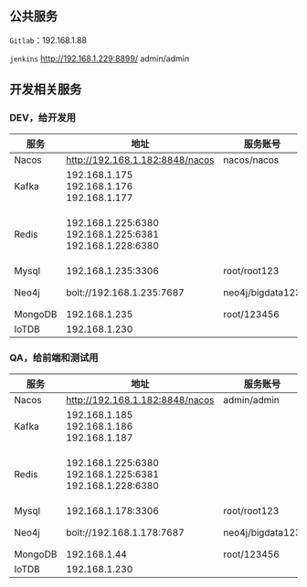 ## 公共服务

`Gitlab`：192.168.1.88

`jenkins`   http://192.168.1.229:8899/  admin/admin



## 开发相关服务

### DEV，给开发用

| 服务    | 地址                                                         | 服务账号         | 服务器账号      | 备注                                     |
| ------- | ------------------------------------------------------------ | ---------------- | --------------- | ---------------------------------------- |
| Nacos   | http://192.168.1.182:8848/nacos                              | nacos/nacos      | root/bigdata123 |                                          |
| Kafka   | 192.168.1.175 </br>192.168.1.176 </br> 192.168.1.177         |                  |                 | 集群                                     |
| Redis   | 192.168.1.225:6380 </br> 192.168.1.225:6381</br> 192.168.1.228:6380 |                  |                 | 集群，因为当前只读数据，与测试环境共用。 |
| Mysql   | 192.168.1.235:3306                                           | root/root123     | root/bigdata123 |                                          |
| Neo4j   | bolt://192.168.1.235:7687                                    | neo4j/bigdata123 | root/bigdata123 | 使用 twinsGraph.db                       |
| MongoDB | 192.168.1.235                                                | root/123456      |                 |                                          |
| IoTDB   | 192.168.1.230                                                |                  |                 |                                          |



### QA，给前端和测试用

| 服务    | 地址                                                         | 服务账号         | 服务器账号      | 备注                                     |
| ------- | ------------------------------------------------------------ | ---------------- | --------------- | ---------------------------------------- |
| Nacos   | http://192.168.1.182:8848/nacos                              | admin/admin      | root/bigdata123 |                                          |
| Kafka   | 192.168.1.185 </br>192.168.1.186</br> 192.168.1.187          |                  |                 | 集群                                     |
| Redis   | 192.168.1.225:6380 </br>192.168.1.225:6381</br>192.168.1.228:6380 |                  |                 | 集群，因为当前只读数据，与测试环境共用。 |
| Mysql   | 192.168.1.178:3306                                           | root/root123     | root/bigdata123 |                                          |
| Neo4j   | bolt://192.168.1.178:7687                                    | neo4j/bigdata123 | root/bigdata123 | 使用 twinsGraph.db                       |
| MongoDB | 192.168.1.44                                                 | root/123456      |                 |                                          |
| IoTDB   | 192.168.1.230                                                |                  |                 |                                          |









